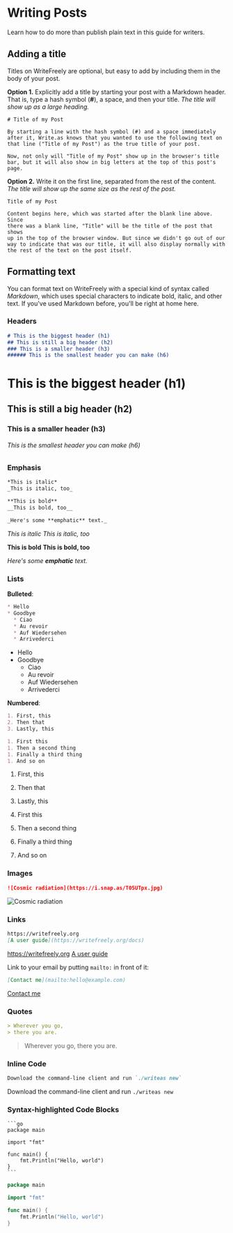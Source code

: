 # Writing Posts

Learn how to do more than publish plain text in this guide for writers.

## Adding a title

Titles on WriteFreely are optional, but easy to add by including them in the body of your post.

**Option 1.** Explicitly add a title by starting your post with a Markdown header. That is, type a hash symbol (**#**), a space, and then your title. _The title will show up as a large heading._

```text
# Title of my Post

By starting a line with the hash symbol (#) and a space immediately
after it, Write.as knows that you wanted to use the following text on
that line ("Title of my Post") as the true title of your post.

Now, not only will "Title of my Post" show up in the browser's title 
bar, but it will also show in big letters at the top of this post's page.
```

**Option 2.** Write it on the first line, separated from the rest of the content. _The title will show up the same size as the rest of the post._

```text
Title of my Post

Content begins here, which was started after the blank line above. Since
there was a blank line, "Title" will be the title of the post that shows
up in the top of the browser window. But since we didn't go out of our
way to indicate that was our title, it will also display normally with
the rest of the text on the post itself.
```

## Formatting text

You can format text on WriteFreely with a special kind of syntax called _Markdown_, which uses special characters to indicate bold, italic, and other text. If you've used Markdown before, you'll be right at home here.

### Headers
```markdown
# This is the biggest header (h1)
## This is still a big header (h2)
### This is a smaller header (h3)
###### This is the smallest header you can make (h6)
```

# This is the biggest header (h1)
## This is still a big header (h2)
### This is a smaller header (h3)
###### This is the smallest header you can make (h6)

### Emphasis
```markdown
*This is italic*
_This is italic, too_

**This is bold**
__This is bold, too__

_Here's some **emphatic** text._
```

*This is italic*
_This is italic, too_

**This is bold**
__This is bold, too__

_Here's some **emphatic** text._

### Lists

**Bulleted**:
```markdown
* Hello
* Goodbye
  * Ciao
  * Au revoir
  * Auf Wiedersehen 
  * Arrivederci
```
* Hello
* Goodbye
  * Ciao
  * Au revoir
  * Auf Wiedersehen 
  * Arrivederci

**Numbered**:
```markdown
1. First, this
2. Then that
3. Lastly, this

1. First this
1. Then a second thing
1. Finally a third thing
1. And so on
```

1. First, this
2. Then that
3. Lastly, this

1. First this
1. Then a second thing
1. Finally a third thing
1. And so on

### Images
```markdown
![Cosmic radiation](https://i.snap.as/T05UTpx.jpg)
```

![Cosmic radiation](https://i.snap.as/T05UTpx.jpg)

### Links

```markdown
https://writefreely.org
[A user guide](https://writefreely.org/docs)
```
https://writefreely.org
[A user guide](https://writefreely.org/docs)

Link to your email by putting `mailto:` in front of it:

```markdown
[Contact me](mailto:hello@example.com)
```

[Contact me](mailto:hello@example.com)

### Quotes

```markdown
> Wherever you go,
> there you are.
```

> Wherever you go,
> there you are.

### Inline Code

```markdown
Download the command-line client and run `./writeas new`
```

Download the command-line client and run `./writeas new`

### Syntax-highlighted Code Blocks

<pre><code>```go
package main

import "fmt"

func main() {
	fmt.Println("Hello, world")
}
```</pre></code>

```go
package main

import "fmt"

func main() {
	fmt.Println("Hello, world")
}
```
